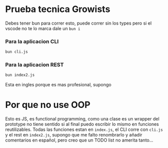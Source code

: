 # Prueba tecnica Growists
Debes tener bun para correr esto, puede correr sin los types pero si el vscode no te lo marca dale un `bun i`
### Para la aplicacion CLI
```bash
bun cli.js
```  
### Para la aplicacion REST
```bash
bun index2.js
```
Esta en ingles porque es mas profesional, supongo

# Por que no use OOP
Esto es JS, es functional programming, como una clase es un wrapper del prototype no tiene sentido si al final puedo escribir lo mismo en funciones reutilizables. 
Todas las funciones estan en `index.js`, el CLI corre con `cli.js` y el rest en `index2.js`, supongo que me falto renombrarlo y añadir comentarios en español, pero creo que un TODO list no amerita tanto...
